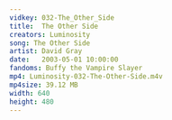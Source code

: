 ```yaml
---
vidkey: 032-The_Other_Side
title:  The Other Side
creators: Luminosity
song: The Other Side
artist: David Gray
date:   2003-05-01 10:00:00
fandoms: Buffy the Vampire Slayer
mp4: Luminosity-032-The-Other-Side.m4v
mp4size: 39.12 MB
width: 640
height: 480
---
```



  